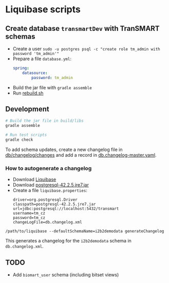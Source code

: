 # Liquibase scripts


## Create database `transmartDev` with TranSMART schemas

- Create a user `sudo -u postgres psql -c "create role tm_admin with password 'tm_admin'"`
- Prepare a file `database.yml`:
    ```yaml
    spring:
        datasource:
            password: tm_admin
    ```
- Build the jar file with `gradle assemble` 
- Run [rebuild.sh](rebuild.sh)

## Development

```bash
# Build the jar file in build/libs
gradle assemble

# Run test scripts
gradle check
```

To add schema updates, create a new changelog file in [db/changelog/changes](src/main/resources/db/changelog/changes)
and add a record in [db.changelog-master.yaml](src/main/resources/db/changelog/db.changelog-master.yaml).


### How to autogenerate a changelog

- Download [Liquibase](https://download.liquibase.org/)
- Download [postgresql-42.2.5.jre7.jar](https://search.maven.org/remotecontent?filepath=org/postgresql/postgresql/42.2.5.jre7/postgresql-42.2.5.jre7.jar)
- Create a file `liquibase.properties`:
    ```properties
    driver=org.postgresql.Driver
    classpath=postgresql-42.2.5.jre7.jar
    url=jdbc:postgresql://localhost:5432/transmart
    username=tm_cz
    password=tm_cz
    changeLogFile=db.changelog.xml
    ```

`/path/to/liquibase --defaultSchemaName=i2b2demodata generateChangelog`

This generates a changelog for the `i2b2demodata` schema in `db.changelog.xml`.


## TODO
- Add `biomart_user` schema (including bitset views)
